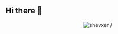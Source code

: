 ## Hi there 👋
<p align="center"> <img src=https://gitpay-ten.vercel.app/api/ens-stats?ens=shevxer.eth&show_icons=true alt=shevxer /> </p>

